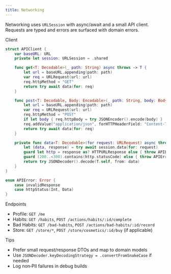 ```yaml
---
title: Networking
---
```


Networking uses `URLSession` with async/await and a small API client. Requests are typed and errors are surfaced with domain errors.

Client
```swift
struct APIClient {
    var baseURL: URL
    private let session: URLSession = .shared

    func get<T: Decodable>(_ path: String) async throws -> T {
        let url = baseURL.appending(path: path)
        var req = URLRequest(url: url)
        req.httpMethod = "GET"
        return try await data(for: req)
    }

    func post<T: Decodable, Body: Encodable>(_ path: String, body: Body?) async throws -> T {
        let url = baseURL.appending(path: path)
        var req = URLRequest(url: url)
        req.httpMethod = "POST"
        if let body { req.httpBody = try JSONEncoder().encode(body) }
        req.addValue("application/json", forHTTPHeaderField: "Content-Type")
        return try await data(for: req)
    }

    private func data<T: Decodable>(for request: URLRequest) async throws -> T {
        let (data, response) = try await session.data(for: request)
        guard let http = response as? HTTPURLResponse else { throw APIError.invalidResponse }
        guard (200..<300).contains(http.statusCode) else { throw APIError.httpStatus(http.statusCode, data) }
        return try JSONDecoder().decode(T.self, from: data)
    }
}

enum APIError: Error {
    case invalidResponse
    case httpStatus(Int, Data)
}
```

Endpoints
- Profile: `GET /me`
- Habits: `GET /habits`, `POST /actions/habits/:id/complete`
- Bad Habits: `GET /bad-habits`, `POST /actions/bad-habits/:id/record`
- Store: `GET /store/*`, `POST /store/cosmetics/:id/buy` (if applicable)

Tips
- Prefer small request/response DTOs and map to domain models
- Use `JSONDecoder.keyDecodingStrategy = .convertFromSnakeCase` if needed
- Log non‑PII failures in debug builds

